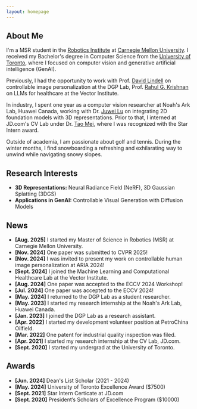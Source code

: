 ```yaml
---
layout: homepage
---
```


## About Me

I'm a MSR student in the <a href="https://www.ri.cmu.edu/" target="_blank">Robotics Institute</a> at <a href="https://www.cmu.edu/" target="_blank">Carnegie Mellon University</a>. I received my Bachelor's degree in Computer Science from the <a href="https://www.utoronto.ca/" target="_blank">University of Toronto</a>, where I focused on computer vision and generative artificial intelligence (GenAI).

Previously, I had the opportunity to work with Prof. <a href="https://davidlindell.com/" target="_blank">David Lindell</a> on controllable image personalization at the DGP Lab, Prof. <a href="https://www.cs.toronto.edu/~rahulgk/index.html" target="_blank">Rahul G. Krishnan</a> on LLMs for healthcare at the Vector Institute.

In industry, I spent one year as a computer vision researcher at Noah's Ark Lab, Huawei Canada, working with Dr. <a href="https://scholar.google.ca/citations?user=Asz24wcAAAAJ&hl=en" target="_blank">Juwei Lu</a> on integrating 2D foundation models with 3D representations. Prior to that, I interned at JD.com's CV Lab under Dr. <a href="https://taomei.me/" target="_blank">Tao Mei</a>, where I was recognized with the Star Intern award.

Outside of academia, I am passionate about golf and tennis. During the winter months, I find snowboarding a refreshing and exhilarating way to unwind while navigating snowy slopes.


## Research Interests
- **3D Representations:** Neural Radiance Field (NeRF), 3D Gaussian Splatting (3DGS)
- **Applications in GenAI:** Controllable Visual Generation with Diffusion Models

## News
- **[Aug. 2025]** I started my Master of Science in Robotics (MSR) at Carnegie Mellon University.
- **[Nov. 2024]** One paper was submitted to CVPR 2025!
- **[Nov. 2024]** I was invited to present my work on controllable human image personalization at ARIA 2024!
- **[Sept. 2024]** I joined the Machine Learning and Computational Healthcare Lab at the Vector Institute.
- **[Aug. 2024]** One paper was accepted to the ECCV 2024 Workshop!
- **[Jul. 2024]** One paper was accepted to the ECCV 2024!
- **[May. 2024]** I returned to the DGP Lab as a student researcher.
- **[May. 2023]** I started my research internship at the Noah's Ark Lab, Huawei Canada.
- **[Jan. 2023]** I joined the DGP Lab as a research assistant.
- **[Apr. 2022]** I started my development volunteer position at PetroChina Oilfield.
- **[Mar. 2022]** One patent for industrial quality inspection was filed.
- **[Apr. 2021]** I started my research internship at the CV Lab, JD.com.
- **[Sept. 2020]** I started my undergrad at the University of Toronto.

## Awards
- **[Jun. 2024]** Dean's List Scholar (2021 - 2024)
- **[May. 2024]** University of Toronto Excellence Award ($7500)
- **[Sept. 2021]** Star Intern Certicate at JD.com
- **[Sept. 2020]** President’s Scholars of Excellence Program ($10000)
 
